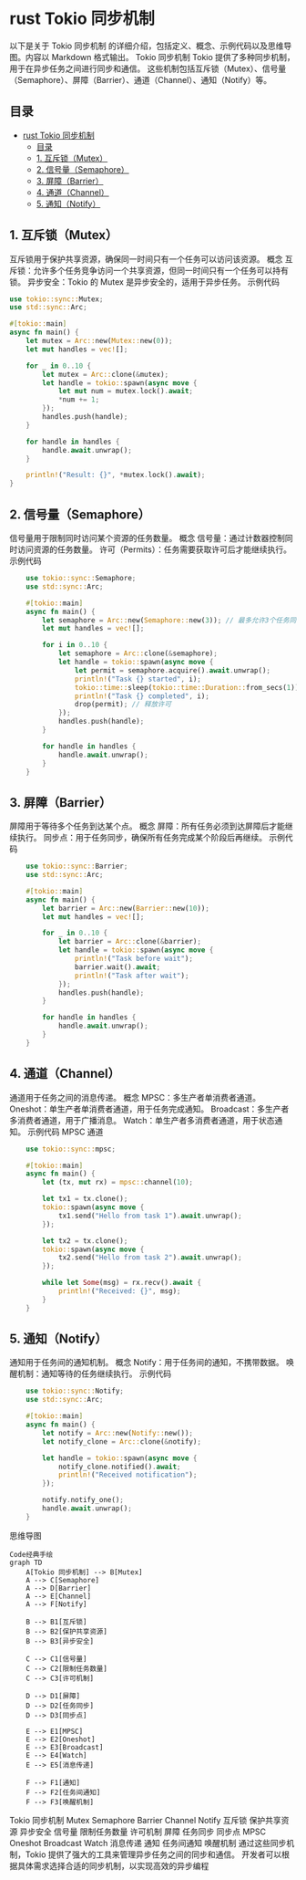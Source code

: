 # rust Tokio 同步机制

以下是关于 Tokio 同步机制 的详细介绍，包括定义、概念、示例代码以及思维导图。内容以 Markdown 格式输出。
Tokio 同步机制
Tokio 提供了多种同步机制，用于在异步任务之间进行同步和通信。
这些机制包括互斥锁（Mutex）、信号量（Semaphore）、屏障（Barrier）、通道（Channel）、通知（Notify）等。

## 目录

- [rust Tokio 同步机制](#rust-tokio-同步机制)
  - [目录](#目录)
  - [1. 互斥锁（Mutex）](#1-互斥锁mutex)
  - [2. 信号量（Semaphore）](#2-信号量semaphore)
  - [3. 屏障（Barrier）](#3-屏障barrier)
  - [4. 通道（Channel）](#4-通道channel)
  - [5. 通知（Notify）](#5-通知notify)

## 1. 互斥锁（Mutex）

互斥锁用于保护共享资源，确保同一时间只有一个任务可以访问该资源。
概念
    互斥锁：允许多个任务竞争访问一个共享资源，但同一时间只有一个任务可以持有锁。
    异步安全：Tokio 的 Mutex 是异步安全的，适用于异步任务。
示例代码

```rust
use tokio::sync::Mutex;
use std::sync::Arc;

#[tokio::main]
async fn main() {
    let mutex = Arc::new(Mutex::new(0));
    let mut handles = vec![];

    for _ in 0..10 {
        let mutex = Arc::clone(&mutex);
        let handle = tokio::spawn(async move {
            let mut num = mutex.lock().await;
            *num += 1;
        });
        handles.push(handle);
    }

    for handle in handles {
        handle.await.unwrap();
    }

    println!("Result: {}", *mutex.lock().await);
}

```

## 2. 信号量（Semaphore）

信号量用于限制同时访问某个资源的任务数量。
概念
    信号量：通过计数器控制同时访问资源的任务数量。
    许可（Permits）：任务需要获取许可后才能继续执行。
示例代码

```rust
    use tokio::sync::Semaphore;
    use std::sync::Arc;

    #[tokio::main]
    async fn main() {
        let semaphore = Arc::new(Semaphore::new(3)); // 最多允许3个任务同时运行
        let mut handles = vec![];

        for i in 0..10 {
            let semaphore = Arc::clone(&semaphore);
            let handle = tokio::spawn(async move {
                let permit = semaphore.acquire().await.unwrap();
                println!("Task {} started", i);
                tokio::time::sleep(tokio::time::Duration::from_secs(1)).await;
                println!("Task {} completed", i);
                drop(permit); // 释放许可
            });
            handles.push(handle);
        }

        for handle in handles {
            handle.await.unwrap();
        }
    }

```

## 3. 屏障（Barrier）

屏障用于等待多个任务到达某个点。
概念
    屏障：所有任务必须到达屏障后才能继续执行。
    同步点：用于任务同步，确保所有任务完成某个阶段后再继续。
示例代码

```rust
    use tokio::sync::Barrier;
    use std::sync::Arc;

    #[tokio::main]
    async fn main() {
        let barrier = Arc::new(Barrier::new(10));
        let mut handles = vec![];

        for _ in 0..10 {
            let barrier = Arc::clone(&barrier);
            let handle = tokio::spawn(async move {
                println!("Task before wait");
                barrier.wait().await;
                println!("Task after wait");
            });
            handles.push(handle);
        }

        for handle in handles {
            handle.await.unwrap();
        }
    }

```

## 4. 通道（Channel）

通道用于任务之间的消息传递。
概念
    MPSC：多生产者单消费者通道。
    Oneshot：单生产者单消费者通道，用于任务完成通知。
    Broadcast：多生产者多消费者通道，用于广播消息。
    Watch：单生产者多消费者通道，用于状态通知。
示例代码
MPSC 通道

```rust
    use tokio::sync::mpsc;

    #[tokio::main]
    async fn main() {
        let (tx, mut rx) = mpsc::channel(10);

        let tx1 = tx.clone();
        tokio::spawn(async move {
            tx1.send("Hello from task 1").await.unwrap();
        });

        let tx2 = tx.clone();
        tokio::spawn(async move {
            tx2.send("Hello from task 2").await.unwrap();
        });

        while let Some(msg) = rx.recv().await {
            println!("Received: {}", msg);
        }
    }

```

## 5. 通知（Notify）

通知用于任务间的通知机制。
概念
Notify：用于任务间的通知，不携带数据。
唤醒机制：通知等待的任务继续执行。
示例代码

```rust
    use tokio::sync::Notify;
    use std::sync::Arc;

    #[tokio::main]
    async fn main() {
        let notify = Arc::new(Notify::new());
        let notify_clone = Arc::clone(&notify);

        let handle = tokio::spawn(async move {
            notify_clone.notified().await;
            println!("Received notification");
        });

        notify.notify_one();
        handle.await.unwrap();
    }

```

思维导图

```Mermaid
Code经典手绘
graph TD
    A[Tokio 同步机制] --> B[Mutex]
    A --> C[Semaphore]
    A --> D[Barrier]
    A --> E[Channel]
    A --> F[Notify]

    B --> B1[互斥锁]
    B --> B2[保护共享资源]
    B --> B3[异步安全]

    C --> C1[信号量]
    C --> C2[限制任务数量]
    C --> C3[许可机制]

    D --> D1[屏障]
    D --> D2[任务同步]
    D --> D3[同步点]

    E --> E1[MPSC]
    E --> E2[Oneshot]
    E --> E3[Broadcast]
    E --> E4[Watch]
    E --> E5[消息传递]

    F --> F1[通知]
    F --> F2[任务间通知]
    F --> F3[唤醒机制]

```

Tokio 同步机制
Mutex
Semaphore
Barrier
Channel
Notify
互斥锁
保护共享资源
异步安全
信号量
限制任务数量
许可机制
屏障
任务同步
同步点
MPSC
Oneshot
Broadcast
Watch
消息传递
通知
任务间通知
唤醒机制
通过这些同步机制，Tokio 提供了强大的工具来管理异步任务之间的同步和通信。
开发者可以根据具体需求选择合适的同步机制，以实现高效的异步编程

